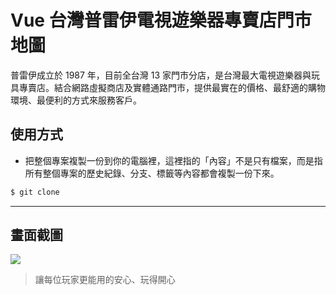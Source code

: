 # Vue 台灣普雷伊電視遊樂器專賣店門市地圖

普雷伊成立於 1987 年，目前全台灣 13 家門市分店，是台灣最大電視遊樂器與玩具專賣店。結合網路虛擬商店及實體通路門市，提供最實在的價格、最舒適的購物環境、最便利的方式來服務客戶。

## 使用方式
- 把整個專案複製一份到你的電腦裡，這裡指的「內容」不是只有檔案，而是指所有整個專案的歷史紀錄、分支、標籤等內容都會複製一份下來。
```sh
$ git clone
```

----

## 畫面截圖
![](https://i.imgur.com/hIZKHKd.png)
> 讓每位玩家更能用的安心、玩得開心